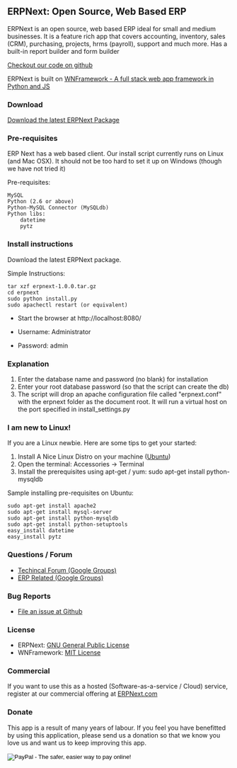 ## ERPNext: Open Source, Web Based ERP

ERPNext is an open source, web based ERP ideal for small and medium businesses. It is a feature rich app that covers accounting, inventory, sales (CRM), purchasing, projects, hrms (payroll), support and much more. Has a built-in report builder and form builder

[Checkout our code on github](https://github.com/webnotes/erpnext)

ERPNext is built on [WNFramework - A full stack web app framework in Python and JS](https://github.com/webnotes/wnframwork)

### Download

[Download the latest ERPNext Package](http://erpnext.org/erpnext-1.0.0.tar.gz)

### Pre-requisites

ERP Next has a web based client. Our install script currently runs on Linux (and Mac OSX). It should not be too hard to set it up on Windows (though we have not tried it)

Pre-requisites:

	MySQL
	Python (2.6 or above)
	Python-MySQL Connector (MySQLdb)
	Python libs: 
		datetime
		pytz


### Install instructions

Download the latest ERPNext package.

Simple Instructions:

	tar xzf erpnext-1.0.0.tar.gz
	cd erpnext
	sudo python install.py
	sudo apachectl restart (or equivalent)
	
- Start the browser at http://localhost:8080/
	
- Username: Administrator
- Password: admin
	

### Explanation

1. Enter the database name and password (no blank) for installation
2. Enter your root database password (so that the script can create the db)
3. The script will drop an apache configuration file called "erpnext.conf" with the erpnext folder as the document root. It will run a virtual host on the port specified in install_settings.py


### I am new to Linux!

If you are a Linux newbie. Here are some tips to get your started:

1. Install A Nice Linux Distro on your machine ([Ubuntu](http://www.ubuntu.com))
2. Open the terminal: Accessories -> Terminal
3. Install the prerequisites using apt-get / yum:
sudo apt-get install python-mysqldb

Sample installing pre-requisites on Ubuntu:

	sudo apt-get install apache2
	sudo apt-get install mysql-server
	sudo apt-get install python-mysqldb
	sudo apt-get install python-setuptools
	easy_install datetime
	easy_install pytz


### Questions / Forum

- [Techincal Forum (Google Groups)](http://groups.google.com/group/wnframework)
- [ERP Related (Google Groups)](http://groups.google.com/group/erpnext-user-forum)


### Bug Reports

- [File an issue at Github](https://github.com/webnotes/erpnext/issues)


### License

- ERPNext: [GNU General Public License](http://www.gnu.org/copyleft/gpl.html)
- WNFramework: [MIT License](http://www.opensource.org/licenses/mit-license.php)

### Commercial

If you want to use this as a hosted (Software-as-a-service / Cloud) service, register at our commercial offering at [ERPNext.com](https://erpnext.com)


### Donate

This app is a result of many years of labour. If you feel you have benefitted by using this application, please send us a donation so that we know you love us and want us to keep improving this app.

<form action="https://www.paypal.com/cgi-bin/webscr" method="post">
<input type="hidden" name="cmd" value="_donations">
<input type="hidden" name="business" value="rmehta@gmail.com">
<input type="hidden" name="lc" value="US">
<input type="hidden" name="item_name" value="Web Notes Technologies Pvt Ltd">
<input type="hidden" name="item_number" value="erpnext">
<input type="hidden" name="no_note" value="0">
<input type="hidden" name="currency_code" value="USD">
<input type="hidden" name="bn" value="PP-DonationsBF:btn_donateCC_LG.gif:NonHostedGuest">
<input type="image" src="https://www.paypalobjects.com/en_US/i/btn/btn_donateCC_LG.gif" border="0" name="submit" alt="PayPal - The safer, easier way to pay online!">
<img alt="" border="0" src="https://www.paypalobjects.com/en_US/i/scr/pixel.gif" width="1" height="1">
</form>



